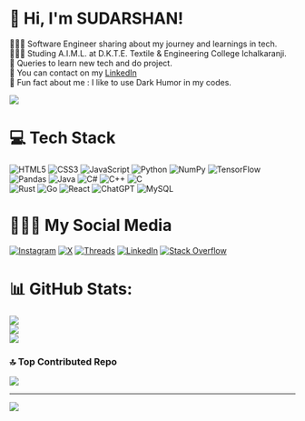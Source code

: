 # 👋 Hi, I'm SUDARSHAN!
👩🏻‍💻 Software Engineer sharing about my journey and learnings in tech.<br/>
👩🏻‍🎓 Studing A.I.M.L. at D.K.T.E. Textile & Engineering College Ichalkaranji.<br/>
🎨 Queries to learn new tech and do project.<br/>
🔭 You can contact on my [LinkedIn](https://www.linkedin.com/in/sudarshan-jadhav-133613258/)<br/>
💭 Fun fact about me : I like to use Dark Humor in my codes.<br/>


![](https://github-readme-stats.vercel.app/api?username=SUDARSHAN9171&theme=radical&hide_border=false&include_all_commits=true&count_private=true)<br/>

# 💻 Tech Stack
![HTML5](https://img.shields.io/badge/html5-%23E34F26.svg?style=for-the-badge&logo=html5&logoColor=white)
![CSS3](https://img.shields.io/badge/css3-%231572B6.svg?style=for-the-badge&logo=css3&logoColor=white)
![JavaScript](https://img.shields.io/badge/javascript-%23323330.svg?style=for-the-badge&logo=javascript&logoColor=%23F7DF1E)
![Python](https://img.shields.io/badge/python-3670A0?style=for-the-badge&logo=python&logoColor=ffdd54)
![NumPy](https://img.shields.io/badge/numpy-%23013243.svg?style=for-the-badge&logo=numpy&logoColor=white)
![TensorFlow](https://img.shields.io/badge/TensorFlow-%23FF6F00.svg?style=for-the-badge&logo=TensorFlow&logoColor=white)
![Pandas](https://img.shields.io/badge/pandas-%23150458.svg?style=for-the-badge&logo=pandas&logoColor=white)
![Java](https://img.shields.io/badge/java-%23ED8B00.svg?style=for-the-badge&logo=openjdk&logoColor=white)
![C#](https://img.shields.io/badge/c%23-%23239120.svg?style=for-the-badge&logo=csharp&logoColor=white)
![C++](https://img.shields.io/badge/c++-%2300599C.svg?style=for-the-badge&logo=c%2B%2B&logoColor=white)
![C](https://img.shields.io/badge/c-%2300599C.svg?style=for-the-badge&logo=c&logoColor=white)<br/>
![Rust](https://img.shields.io/badge/rust-%23000000.svg?style=for-the-badge&logo=rust&logoColor=white)
![Go](https://img.shields.io/badge/go-%2300ADD8.svg?style=for-the-badge&logo=go&logoColor=white)
![React](https://img.shields.io/badge/react-%2320232a.svg?style=for-the-badge&logo=react&logoColor=%2361DAFB)
![ChatGPT](https://img.shields.io/badge/chatGPT-74aa9c?style=for-the-badge&logo=openai&logoColor=white)
![MySQL](https://img.shields.io/badge/mysql-4479A1.svg?style=for-the-badge&logo=mysql&logoColor=white)<br/>

# 🧑🏻‍💼 My Social Media 
[![Instagram](https://img.shields.io/badge/Instagram-%23E4405F.svg?style=for-the-badge&logo=Instagram&logoColor=white)](https://www.instagram.com/sudarshan_jadhav_0010/) 
[![X](https://img.shields.io/badge/X-%23000000.svg?style=for-the-badge&logo=X&logoColor=white)](https://twitter.com/SUDARSH70963388)
[![Threads](https://img.shields.io/badge/Threads-000000?style=for-the-badge&logo=Threads&logoColor=white)](https://www.threads.net/@not_yet_0010)
[![LinkedIn](https://img.shields.io/badge/linkedin-%230077B5.svg?style=for-the-badge&logo=linkedin&logoColor=white)](https://www.linkedin.com/in/sudarshan-jadhav-133613258/)
[![Stack Overflow](https://img.shields.io/badge/-Stackoverflow-FE7A16?logo=stack-overflow&logoColor=white)](https://stackoverflow.com/users/24713969/sudarshan-jadhav)<br> 

# 📊 GitHub Stats:
![](https://github-readme-stats.vercel.app/api?username=nwaliaez&theme=dark&hide_border=false&include_all_commits=false&count_private=false)<br/>
![](https://github-readme-streak-stats.herokuapp.com/?user=nwaliaez&theme=dark&hide_border=false)<br/>
![](https://github-readme-stats.vercel.app/api/top-langs/?username=nwaliaez&theme=dark&hide_border=false&include_all_commits=false&count_private=false&layout=compact)

### 🔝 Top Contributed Repo
![](https://github-contributor-stats.vercel.app/api?username=SUDARSHAN9171&limit=5&theme=tokyonight&combine_all_yearly_contributions=true)

---
[![](https://visitcount.itsvg.in/api?id=nwaliaez&icon=0&color=0)](https://visitcount.itsvg.in)
